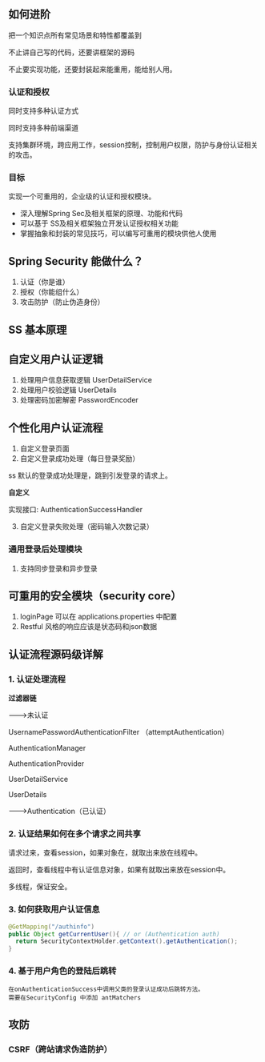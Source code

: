 ## 如何进阶

把一个知识点所有常见场景和特性都覆盖到

不止讲自己写的代码，还要讲框架的源码

不止要实现功能，还要封装起来能重用，能给别人用。

### 认证和授权

同时支持多种认证方式

同时支持多种前端渠道

支持集群环境，跨应用工作，session控制，控制用户权限，防护与身份认证相关的攻击。

### 目标

实现一个可重用的，企业级的认证和授权模块。

+ 深入理解Spring Sec及相关框架的原理、功能和代码
+ 可以基于 SS及相关框架独立开发认证授权相关功能
+ 掌握抽象和封装的常见技巧，可以编写可重用的模块供他人使用




## Spring Security 能做什么？

1. 认证（你是谁）
2. 授权（你能组什么）
3. 攻击防护（防止伪造身份）

## SS 基本原理

## 自定义用户认证逻辑

1. 处理用户信息获取逻辑 UserDetailService
2. 处理用户校验逻辑 UserDetails
3. 处理密码加密解密 PasswordEncoder


## 个性化用户认证流程

1. 自定义登录页面
2. 自定义登录成功处理（每日登录奖励）

ss 默认的登录成功处理是，跳到引发登录的请求上。

**自定义**

实现接口: AuthenticationSuccessHandler

3. 自定义登录失败处理（密码输入次数记录）

### 通用登录后处理模块

1. 支持同步登录和异步登录



## 可重用的安全模块（security core）

1. loginPage 可以在 applications.properties 中配置
2. Restful 风格的响应应该是状态码和json数据



## 认证流程源码级详解

### 1. 认证处理流程

**过滤器链**

--->未认证

UsernamePasswordAuthenticationFilter （attemptAuthentication）

AuthenticationManager

AuthenticationProvider

UserDetailService

UserDetails

--->Authentication（已认证）

### 2. 认证结果如何在多个请求之间共享

请求过来，查看session，如果对象在，就取出来放在线程中。

返回时，查看线程中有认证信息对象，如果有就取出来放在session中。

多线程，保证安全。

### 3. 如何获取用户认证信息

```java
@GetMapping("/authinfo")
public Object getCurrentUser(){ // or (Authentication auth)
  return SecurityContextHolder.getContext().getAuthentication();
}
```

### 4. 基于用户角色的登陆后跳转

```
在onAuthenticationSuccess中调用父类的登录认证成功后跳转方法。
需要在SecurityConfig 中添加 antMatchers
```

## 攻防

### CSRF（跨站请求伪造防护）